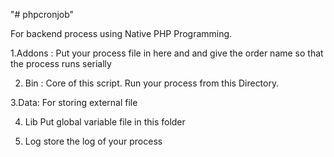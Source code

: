"# phpcronjob" 

For backend process using Native PHP Programming.

1.Addons :
Put your process file in here and and give the order name so that the process runs serially

2. Bin :
Core of this script. Run your process from this Directory.

3.Data:
For storing external file

4. Lib
Put global variable file in this folder


5. Log
store the log of your process


